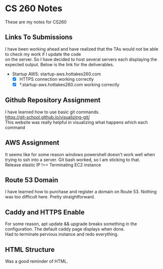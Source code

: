 # CS 260 Notes
These are my notes for CS260

## Links To Submissions
I have been working ahead and have realized that the TAs would not be able to check my work if I update the code  
on the server. So I have decided to host several servers each displaying the expected output. Below is the link for the deliverables.

 - Startup AWS: startup-aws.hottakes260.com
    - [x] HTTPS connection working correctly
    - [x] *.startup-aws.hottakes260.com working correctly

## Github Repository Assignment
I have learned how to use basic git commands.  
https://git-school.github.io/visualizing-git/  
This website was really helpful in visualizing what happens which each command

## AWS Assignment
It seems like for some reason windows powershell doesn't work well when trying to ssh into a server. Git bash worked, so I am sticking to that.  
Release elastic IP !== Terminating EC2 instance

## Route 53 Domain
I have learned how to purchase and register a domain on Route 53. Nothing was too difficult here. Pretty straightforward.

## Caddy and HTTPS Enable
For some reason, apt update && upgrade breaks something in the configuration. The default caddy page displays when done.  
Had to terminate pervious instance and redo everything.

## HTML Structure
Was a good reminder of HTML.